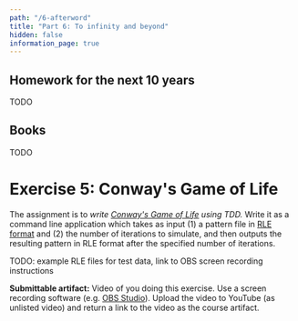 ```yaml
---
path: "/6-afterword"
title: "Part 6: To infinity and beyond"
hidden: false
information_page: true
---
```


## Homework for the next 10 years

TODO


## Books

TODO


# Exercise 5: Conway's Game of Life

The assignment is to *write [Conway's Game of Life](https://en.wikipedia.org/wiki/Conway%27s_Game_of_Life) using TDD.* Write it as a command line application which takes as input (1) a pattern file in [RLE format](https://www.conwaylife.com/wiki/Run_Length_Encoded) and (2) the number of iterations to simulate, and then outputs the resulting pattern in RLE format after the specified number of iterations.

TODO: example RLE files for test data, link to OBS screen recording instructions

**Submittable artifact:** Video of you doing this exercise. Use a screen recording software (e.g. [OBS Studio](https://obsproject.com/)). Upload the video to YouTube (as unlisted video) and return a link to the video as the course artifact.
